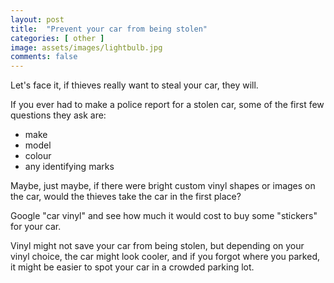 ```yaml
---
layout: post
title:  "Prevent your car from being stolen"
categories: [ other ]
image: assets/images/lightbulb.jpg
comments: false
---
```


Let's face it, if thieves really want to steal your car, they will.

If you ever had to make a police report for a stolen car, some of the first few questions they ask are:
- make
- model
- colour
- any identifying marks

Maybe, just maybe, if there were bright custom vinyl shapes or images on the car, would the thieves take the car in the first place?

Google "car vinyl" and see how much it would cost to buy some "stickers" for your car.

Vinyl might not save your car from being stolen, but depending on your vinyl choice, the car might look cooler, and if you forgot where you parked, it might be easier to spot your car in a crowded parking lot.



